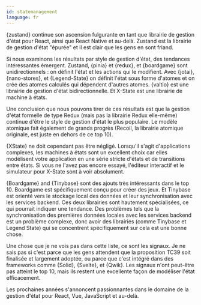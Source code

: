 ```yaml
---
id: statemanagement
language: fr
---
```


{zustand} continue son ascension fulgurante en tant que librairie de gestion d'état pour React, ainsi que React Native et au-delà. Zustand est la librairie de gestion d'état "épurée" et il est clair que les gens en sont friand.

Si nous examinons les résultats par style de gestion d'état, des tendances intéressantes émergent. Zustand, {pinia} et {redux}, et {boardgame} sont unidirectionnels : on définit l'état et les actions qui le modifient. Avec {jotai}, {nano-stores}, et {Legend-State} on définit l'état sous forme d'atomes et on crée des atomes calculés qui dépendent d'autres atomes. {valtio} est une librairie de gestion d'état bidirectionnelle. Et X-State est une librairie de machine à états.

Une conclusion que nous pouvons tirer de ces résultats est que la gestion d'état formelle de type Redux (mais pas la librairie Redux elle-même) continue d'être le style de gestion d'état le plus populaire. Le modèle atomique fait également de grands progrès (Recoil, la librairie atomique originale, est juste en dehors de ce top 10).

{XState} ne doit cependant pas être négligé. Lorsqu'il s'agit d'applications complexes, les machines à états sont un excellent choix car elles modélisent votre application en une série stricte d'états et de transitions entre états. Si vous ne l'avez pas encore essayé, l'éditeur interactif et le simulateur pour X-State sont à voir absolument.

{Boardgame} and {Tinybase} sont des ajouts très intéressants dans le top 10. Boardgame est spécifiquement conçu pour créer des jeux. Et Tinybase est orienté vers le stockage local des données et leur synchronisation avec les services backend. Ces deux librairies sont hautement spécialisées, ce qui pourrait indiquer une tendance. Des problèmes tels que la synchronisation des premières données locales avec les services backend est un problème complexe, donc avoir des librairies (comme Tinybase et Legend State) qui se concentrent spécifiquement sur cela est une bonne chose.

Une chose que je ne vois pas dans cette liste, ce sont les signaux. Je ne sais pas si c'est parce que les gens attendent que la proposition TC39 soit finalisée et largement adoptée, ou parce que c'est intégré dans des frameworks comme {Solid}, {Svelte}, et {Qwik}. Les signaux n'ont peut-être pas atteint le top 10, mais ils restent une excellente façon de modéliser l'état efficacement.

Les prochaines années s'annoncent passionnantes dans le domaine de la gestion d'état pour React, Vue, JavaScript et au-delà.

